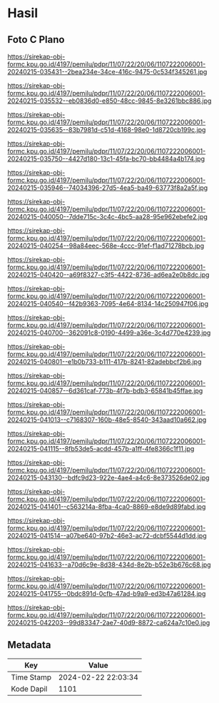 # Hasil

## Foto C Plano

https://sirekap-obj-formc.kpu.go.id/4197/pemilu/pdpr/11/07/22/20/06/1107222006001-20240215-035431--2bea234e-34ce-416c-9475-0c534f345261.jpg

https://sirekap-obj-formc.kpu.go.id/4197/pemilu/pdpr/11/07/22/20/06/1107222006001-20240215-035532--eb0836d0-e850-48cc-9845-8e3261bbc886.jpg

https://sirekap-obj-formc.kpu.go.id/4197/pemilu/pdpr/11/07/22/20/06/1107222006001-20240215-035635--83b7981d-c51d-4168-98e0-1d8720cb199c.jpg

https://sirekap-obj-formc.kpu.go.id/4197/pemilu/pdpr/11/07/22/20/06/1107222006001-20240215-035750--4427d180-13c1-45fa-bc70-bb4484a4b174.jpg

https://sirekap-obj-formc.kpu.go.id/4197/pemilu/pdpr/11/07/22/20/06/1107222006001-20240215-035946--74034396-27d5-4ea5-ba49-63773f8a2a5f.jpg

https://sirekap-obj-formc.kpu.go.id/4197/pemilu/pdpr/11/07/22/20/06/1107222006001-20240215-040050--7dde715c-3c4c-4bc5-aa28-95e962ebefe2.jpg

https://sirekap-obj-formc.kpu.go.id/4197/pemilu/pdpr/11/07/22/20/06/1107222006001-20240215-040254--98a84eec-568e-4ccc-91ef-f1ad71278bcb.jpg

https://sirekap-obj-formc.kpu.go.id/4197/pemilu/pdpr/11/07/22/20/06/1107222006001-20240215-040420--a69f8327-c3f5-4422-8736-ad6ea2e0b8dc.jpg

https://sirekap-obj-formc.kpu.go.id/4197/pemilu/pdpr/11/07/22/20/06/1107222006001-20240215-040540--f42b9363-7095-4e64-8134-14c250947f06.jpg

https://sirekap-obj-formc.kpu.go.id/4197/pemilu/pdpr/11/07/22/20/06/1107222006001-20240215-040700--362091c8-0190-4499-a36e-3c4d770e4239.jpg

https://sirekap-obj-formc.kpu.go.id/4197/pemilu/pdpr/11/07/22/20/06/1107222006001-20240215-040801--e1b0b733-b111-417b-8241-82adebbcf2b6.jpg

https://sirekap-obj-formc.kpu.go.id/4197/pemilu/pdpr/11/07/22/20/06/1107222006001-20240215-040857--6d361caf-773b-4f7b-bdb3-65841b45ffae.jpg

https://sirekap-obj-formc.kpu.go.id/4197/pemilu/pdpr/11/07/22/20/06/1107222006001-20240215-041013--c7168307-160b-48e5-8540-343aad10a662.jpg

https://sirekap-obj-formc.kpu.go.id/4197/pemilu/pdpr/11/07/22/20/06/1107222006001-20240215-041115--8fb53de5-acdd-457b-a1ff-4fe8366c1f11.jpg

https://sirekap-obj-formc.kpu.go.id/4197/pemilu/pdpr/11/07/22/20/06/1107222006001-20240215-043130--bdfc9d23-922e-4ae4-a4c6-8e373526de02.jpg

https://sirekap-obj-formc.kpu.go.id/4197/pemilu/pdpr/11/07/22/20/06/1107222006001-20240215-041401--c563214a-8fba-4ca0-8869-e8de9d89fabd.jpg

https://sirekap-obj-formc.kpu.go.id/4197/pemilu/pdpr/11/07/22/20/06/1107222006001-20240215-041514--a07be640-97b2-46e3-ac72-dcbf5544d1dd.jpg

https://sirekap-obj-formc.kpu.go.id/4197/pemilu/pdpr/11/07/22/20/06/1107222006001-20240215-041633--a70d6c9e-8d38-434d-8e2b-b52e3b676c68.jpg

https://sirekap-obj-formc.kpu.go.id/4197/pemilu/pdpr/11/07/22/20/06/1107222006001-20240215-041755--0bdc891d-0cfb-47ad-b9a9-ed3b47a61284.jpg

https://sirekap-obj-formc.kpu.go.id/4197/pemilu/pdpr/11/07/22/20/06/1107222006001-20240215-042203--99d83347-2ae7-40d9-8872-ca624a7c10e0.jpg


## Metadata

| Key        | Value               |
| ---------- | ------------------- |
| Time Stamp | 2024-02-22 22:03:34 |
| Kode Dapil | 1101                |



